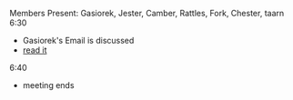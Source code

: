 Members Present: Gasiorek, Jester, Camber, Rattles, Fork, Chester, taarn 6:30 <ul> <li>Gasiorek's Email is discussed <li><a href="http://yakko.cs.wmich.edu/gasiorek/files/331/openletter.txt">read it</a> </ul> 6:40 <ul> <li>meeting ends </ul> </p>
